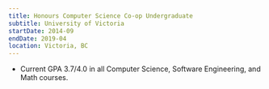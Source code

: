 ```yaml
---
title: Honours Computer Science Co-op Undergraduate
subtitle: University of Victoria
startDate: 2014-09
endDate: 2019-04
location: Victoria, BC
---
```


- Current GPA 3.7/4.0 in all Computer Science, Software Engineering, and Math courses.

